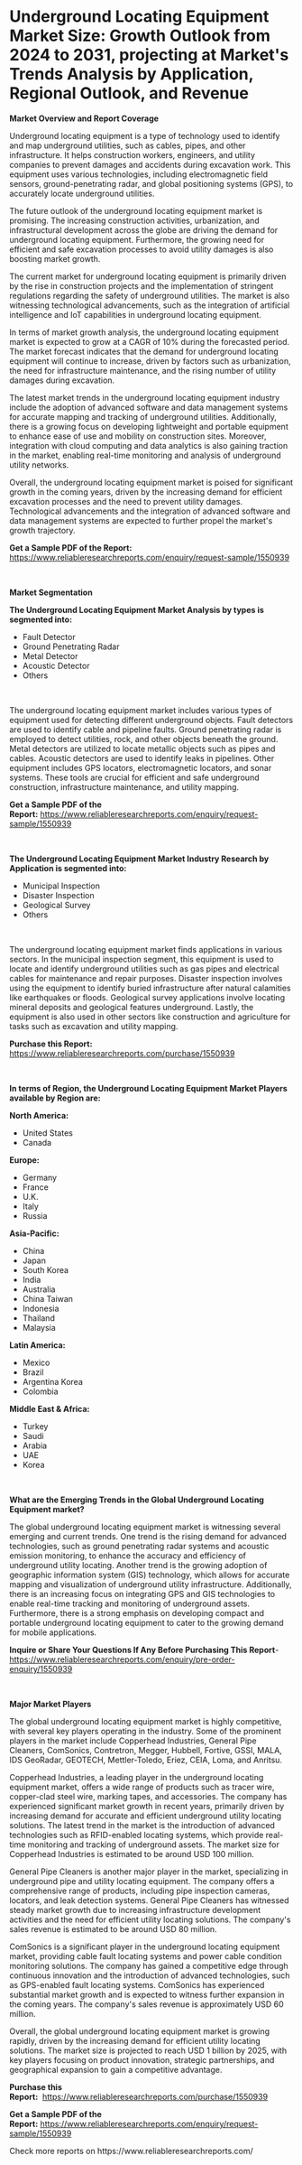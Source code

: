 <p><h1>Underground Locating Equipment Market Size: Growth Outlook from 2024 to 2031, projecting at Market's Trends Analysis by Application, Regional Outlook, and Revenue</h1></p><p><strong>Market Overview and Report Coverage</strong></p>
<p><p>Underground locating equipment is a type of technology used to identify and map underground utilities, such as cables, pipes, and other infrastructure. It helps construction workers, engineers, and utility companies to prevent damages and accidents during excavation work. This equipment uses various technologies, including electromagnetic field sensors, ground-penetrating radar, and global positioning systems (GPS), to accurately locate underground utilities.</p><p>The future outlook of the underground locating equipment market is promising. The increasing construction activities, urbanization, and infrastructural development across the globe are driving the demand for underground locating equipment. Furthermore, the growing need for efficient and safe excavation processes to avoid utility damages is also boosting market growth.</p><p>The current market for underground locating equipment is primarily driven by the rise in construction projects and the implementation of stringent regulations regarding the safety of underground utilities. The market is also witnessing technological advancements, such as the integration of artificial intelligence and IoT capabilities in underground locating equipment.</p><p>In terms of market growth analysis, the underground locating equipment market is expected to grow at a CAGR of 10% during the forecasted period. The market forecast indicates that the demand for underground locating equipment will continue to increase, driven by factors such as urbanization, the need for infrastructure maintenance, and the rising number of utility damages during excavation.</p><p>The latest market trends in the underground locating equipment industry include the adoption of advanced software and data management systems for accurate mapping and tracking of underground utilities. Additionally, there is a growing focus on developing lightweight and portable equipment to enhance ease of use and mobility on construction sites. Moreover, integration with cloud computing and data analytics is also gaining traction in the market, enabling real-time monitoring and analysis of underground utility networks.</p><p>Overall, the underground locating equipment market is poised for significant growth in the coming years, driven by the increasing demand for efficient excavation processes and the need to prevent utility damages. Technological advancements and the integration of advanced software and data management systems are expected to further propel the market's growth trajectory.</p></p>
<p><strong>Get a Sample PDF of the Report:</strong> <a href="https://www.reliableresearchreports.com/enquiry/request-sample/1550939">https://www.reliableresearchreports.com/enquiry/request-sample/1550939</a></p>
<p>&nbsp;</p>
<p><strong>Market Segmentation</strong></p>
<p><strong>The Underground Locating Equipment Market Analysis by types is segmented into:</strong></p>
<p><ul><li>Fault Detector</li><li>Ground Penetrating Radar</li><li>Metal Detector</li><li>Acoustic Detector</li><li>Others</li></ul></p>
<p>&nbsp;</p>
<p><p>The underground locating equipment market includes various types of equipment used for detecting different underground objects. Fault detectors are used to identify cable and pipeline faults. Ground penetrating radar is employed to detect utilities, rock, and other objects beneath the ground. Metal detectors are utilized to locate metallic objects such as pipes and cables. Acoustic detectors are used to identify leaks in pipelines. Other equipment includes GPS locators, electromagnetic locators, and sonar systems. These tools are crucial for efficient and safe underground construction, infrastructure maintenance, and utility mapping.</p></p>
<p><strong>Get a Sample PDF of the Report:</strong>&nbsp;<a href="https://www.reliableresearchreports.com/enquiry/request-sample/1550939">https://www.reliableresearchreports.com/enquiry/request-sample/1550939</a></p>
<p>&nbsp;</p>
<p><strong>The Underground Locating Equipment Market Industry Research by Application is segmented into:</strong></p>
<p><ul><li>Municipal Inspection</li><li>Disaster Inspection</li><li>Geological Survey</li><li>Others</li></ul></p>
<p>&nbsp;</p>
<p><p>The underground locating equipment market finds applications in various sectors. In the municipal inspection segment, this equipment is used to locate and identify underground utilities such as gas pipes and electrical cables for maintenance and repair purposes. Disaster inspection involves using the equipment to identify buried infrastructure after natural calamities like earthquakes or floods. Geological survey applications involve locating mineral deposits and geological features underground. Lastly, the equipment is also used in other sectors like construction and agriculture for tasks such as excavation and utility mapping.</p></p>
<p><strong>Purchase this Report:</strong>&nbsp; <a href="https://www.reliableresearchreports.com/purchase/1550939">https://www.reliableresearchreports.com/purchase/1550939</a></p>
<p>&nbsp;</p>
<p><strong>In terms of Region, the Underground Locating Equipment Market Players available by Region are:</strong></p>
<p>
    <p> <strong> North America: </strong>
        <ul>
            <li>United States</li>
            <li>Canada</li>
        </ul>
        </p> 
    <p> <strong> Europe: </strong>
        <ul>
            <li>Germany</li>
            <li>France</li>
            <li>U.K.</li>
            <li>Italy</li>
            <li>Russia</li>
        </ul>
        </p> 
    <p> <strong> Asia-Pacific: </strong>
        <ul>
            <li>China</li>
            <li>Japan</li>
            <li>South Korea</li>
            <li>India</li>
            <li>Australia</li>
            <li>China Taiwan</li>
            <li>Indonesia</li>
            <li>Thailand</li>
            <li>Malaysia</li>
        </ul>
        </p> 
    <p> <strong> Latin America: </strong>
        <ul>
            <li>Mexico</li>
            <li>Brazil</li>
            <li>Argentina Korea</li>
            <li>Colombia</li>
        </ul>
        </p> 
    <p> <strong> Middle East & Africa: </strong>
        <ul>
            <li>Turkey</li>
            <li>Saudi</li>
            <li>Arabia</li>
            <li>UAE</li>
            <li>Korea</li>
        </ul>
    </p>
    </p>
<p>&nbsp;</p>
<p><strong>What are the Emerging Trends in the Global Underground Locating Equipment market?</strong></p>
<p><p>The global underground locating equipment market is witnessing several emerging and current trends. One trend is the rising demand for advanced technologies, such as ground penetrating radar systems and acoustic emission monitoring, to enhance the accuracy and efficiency of underground utility locating. Another trend is the growing adoption of geographic information system (GIS) technology, which allows for accurate mapping and visualization of underground utility infrastructure. Additionally, there is an increasing focus on integrating GPS and GIS technologies to enable real-time tracking and monitoring of underground assets. Furthermore, there is a strong emphasis on developing compact and portable underground locating equipment to cater to the growing demand for mobile applications.</p></p>
<p><strong>Inquire or Share Your Questions If Any Before Purchasing This Report</strong>- <a href="https://www.reliableresearchreports.com/enquiry/pre-order-enquiry/1550939">https://www.reliableresearchreports.com/enquiry/pre-order-enquiry/1550939</a></p>
<p>&nbsp;</p>
<p><strong>Major Market Players</strong></p>
<p><p>The global underground locating equipment market is highly competitive, with several key players operating in the industry. Some of the prominent players in the market include Copperhead Industries, General Pipe Cleaners, ComSonics, Contretron, Megger, Hubbell, Fortive, GSSI, MALA, IDS GeoRadar, GEOTECH, Mettler-Toledo, Eriez, CEIA, Loma, and Anritsu.</p><p>Copperhead Industries, a leading player in the underground locating equipment market, offers a wide range of products such as tracer wire, copper-clad steel wire, marking tapes, and accessories. The company has experienced significant market growth in recent years, primarily driven by increasing demand for accurate and efficient underground utility locating solutions. The latest trend in the market is the introduction of advanced technologies such as RFID-enabled locating systems, which provide real-time monitoring and tracking of underground assets. The market size for Copperhead Industries is estimated to be around USD 100 million.</p><p>General Pipe Cleaners is another major player in the market, specializing in underground pipe and utility locating equipment. The company offers a comprehensive range of products, including pipe inspection cameras, locators, and leak detection systems. General Pipe Cleaners has witnessed steady market growth due to increasing infrastructure development activities and the need for efficient utility locating solutions. The company's sales revenue is estimated to be around USD 80 million.</p><p>ComSonics is a significant player in the underground locating equipment market, providing cable fault locating systems and power cable condition monitoring solutions. The company has gained a competitive edge through continuous innovation and the introduction of advanced technologies, such as GPS-enabled fault locating systems. ComSonics has experienced substantial market growth and is expected to witness further expansion in the coming years. The company's sales revenue is approximately USD 60 million.</p><p>Overall, the global underground locating equipment market is growing rapidly, driven by the increasing demand for efficient utility locating solutions. The market size is projected to reach USD 1 billion by 2025, with key players focusing on product innovation, strategic partnerships, and geographical expansion to gain a competitive advantage.</p></p>
<p><strong>Purchase this Report:</strong>&nbsp;&nbsp;<a href="https://www.reliableresearchreports.com/purchase/1550939">https://www.reliableresearchreports.com/purchase/1550939</a></p>
<p></p>
<p><strong>Get a Sample PDF of the Report:</strong>&nbsp;<a href="https://www.reliableresearchreports.com/enquiry/request-sample/1550939">https://www.reliableresearchreports.com/enquiry/request-sample/1550939</a></p>
<p>Check more reports on https://www.reliableresearchreports.com/</p>
